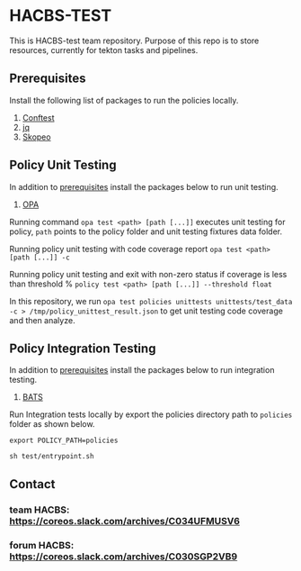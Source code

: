 # HACBS-TEST
This is HACBS-test team repository.
Purpose of this repo is to store resources, currently for tekton tasks and pipelines.

## Prerequisites

Install the following list of packages to run the policies locally.

  1. [Conftest](https://www.conftest.dev/install/)
  2. [jq](https://snapcraft.io/jq)
  3. [Skopeo](https://github.com/containers/skopeo/blob/main/install.md) 

## Policy Unit Testing

In addition to [prerequisites](https://github.com/redhat-appstudio/hacbs-test#prerequisites) install the packages below to run unit testing.

  1. [OPA](https://www.openpolicyagent.org/docs/latest/#running-opa)

Running command `opa test <path> [path [...]]` executes unit testing for policy, `path` points to the policy folder and unit testing fixtures data folder.

Running policy unit testing with code coverage report `opa test <path> [path [...]] -c`

Running policy unit testing and exit with non-zero status if coverage is less than threshold % `policy test <path> [path [...]] --threshold float`

In this repository, we run `opa test policies unittests unittests/test_data -c > /tmp/policy_unittest_result.json` to get unit testing code coverage and then analyze.

## Policy Integration Testing

In addition to [prerequisites](https://github.com/redhat-appstudio/hacbs-test#prerequisites) install the packages below to run integration testing.

  1. [BATS](https://github.com/bats-core/bats-core/releases)

Run Integration tests locally by export the policies directory path to `policies` folder as shown below.

`export POLICY_PATH=policies`

`sh test/entrypoint.sh`

## Contact

### team HACBS: https://coreos.slack.com/archives/C034UFMUSV6
### forum HACBS: https://coreos.slack.com/archives/C030SGP2VB9

